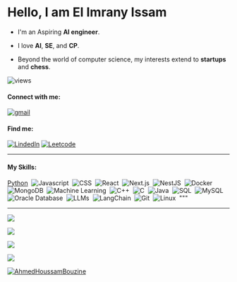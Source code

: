 # Hello, I am El Imrany Issam

- I'm an Aspiring **AI engineer**.

- I love **AI**, **SE**, and **CP**.

- Beyond the world of computer science, my interests extend to **startups** and **chess**.


![views](https://komarev.com/ghpvc/?username=issamelimrany&label=Profile%20views&color=0e75b6&style=flat)

#### Connect with me:

[![gmail](https://img.shields.io/badge/gmail-05122A?style=flat&logo=gmail)](mailto:elimrany.issam@aiac.ma)&nbsp;

#### Find me:

[![LindedIn](https://img.shields.io/badge/LinkedIn-121212?style=flat&logo=linkedin&logoColor=blue)](https://www.linkedin.com/in/issam-el-imrany-146169248/)&nbsp;[![Leetcode](https://img.shields.io/badge/LeetCode-121212?style=flat&logo=leetcode)](https://leetcode.com)

---
#### My Skills:

[Python](https://img.shields.io/badge/Python-05122A?style=flat&logo=Python&logoColor=yellow)&nbsp;
![Javascript](https://img.shields.io/badge/Javascript-05122A?style=flat&logo=javascript&logoColor=yellow)&nbsp;
![CSS](https://img.shields.io/badge/CSS-05122A?style=flat&logo=css3&logoColor=blue)&nbsp;
![React](https://img.shields.io/badge/React-05122A?style=flat&logo=react&logoColor=61DAFB)&nbsp;
![Next.js](https://img.shields.io/badge/Next.js-05122A?style=flat&logo=next.js&logoColor=white)&nbsp;
![NestJS](https://img.shields.io/badge/NestJS-05122A?style=flat&logo=nestjs&logoColor=red)&nbsp;
![Docker](https://img.shields.io/badge/Docker-05122A?style=flat&logo=docker&logoColor=blue)&nbsp;
![MongoDB](https://img.shields.io/badge/MongoDB-05122A?style=flat&logo=mongodb&logoColor=green)&nbsp;
![Machine Learning](https://img.shields.io/badge/ML-05122A?style=flat&logo=machinelearning&logoColor=orange)&nbsp;
![C++](https://img.shields.io/badge/C++-05122A?style=flat&logo=cplusplus&logoColor=blue)&nbsp;
![C](https://img.shields.io/badge/C-05122A?style=flat&logo=c&logoColor=blue)&nbsp;
![Java](https://img.shields.io/badge/Java-05122A?style=flat&logo=openjdk&logoColor=brown)&nbsp;
![SQL](https://img.shields.io/badge/SQL-05122A?style=flat&logo=sql&logoColor=blue)&nbsp;
![MySQL](https://img.shields.io/badge/MySQL-05122A?style=flat&logo=mysql&logoColor=blue)&nbsp;
![Oracle Database](https://img.shields.io/badge/Oracle_Database-05122A?style=flat&logo=oracle&logoColor=red)&nbsp;
![LLMs](https://img.shields.io/badge/LLMs-05122A?style=flat&logo=LLMs&logoColor=green)&nbsp;
![LangChain](https://img.shields.io/badge/LangChain-05122A?style=flat&logo=LangChain&logoColor=yellow)&nbsp;
![Git](https://img.shields.io/badge/Git-05122A?style=flat&logo=git&logoColor=orange)&nbsp;
![Linux](https://img.shields.io/badge/Linux-05122A?style=flat&logo=linux&logoColor=yellow)&nbsp;
"""





---

![](https://github-readme-stats.vercel.app/api/top-langs?username=issamelimrany&show_icons=true&locale=en&layout=compact)

![](https://github-readme-stats.vercel.app/api?username=issamelimrany&show_icons=true&locale=en)

![](https://github-readme-streak-stats.herokuapp.com/?user=issamelimrany&)

![](https://github-readme-activity-graph.vercel.app/graph?username=issamelimrany&theme=github)

<p align="left"> <a href="https://github.com/ryo-ma/github-profile-trophy"><img src="https://github-profile-trophy.vercel.app/?username=AhmedHoussamBouzine" alt="AhmedHoussamBouzine" /></a> </p>

